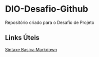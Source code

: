 # DIO-Desafio-Github
Repositório criado para o Desafio de Projeto

## Links Úteis
[Sintaxe Basica Markdown](https://www.markdownguide.org/basic-syntax/)
